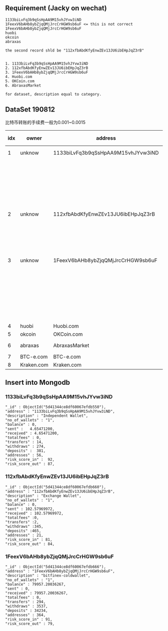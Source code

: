 
## Requirement (Jacky on wechat)

```
1133biLvFq3b9qSsHpAA9M15vhJYvw3iND
1FeexV6bAHb8ybZjqQMjJrcCrHGW9sb6uF <= this is not correct
1FeexV6bAHb8ybZjqQMjJrcCrHGW9sb6uF
huobi
okcoin
abraxas

the second record shld be "112xfbAbdKfyEnwZEv13JU6ibEHpJqZ3rB"


1. 1133biLvFq3b9qSsHpAA9M15vhJYvw3iND
2. 112xfbAbdKfyEnwZEv13JU6ibEHpJqZ3rB
3. 1FeexV6bAHb8ybZjqQMjJrcCrHGW9sb6uF
4. Huobi.com
5. OKCoin.com
6. AbraxasMarket

for dataset, description equal to category.

```

##  DataSet  190812

比特币转账的手续费一般为0.001~0.0015

|idx| owner | address                          | description    |NO of wallet |balance(BTC)    | sent  (BTC)|received (BTC) | totalfees(BTC)  | transfers | withdraws | deposits | addresses | risk_score_in | risk_score_out |
|---| ------| ---------------------------------| ---------------|---------|----------------|-------------|--------------|----------------|-----------|-----------|----------|-----------|---------------|----------------|
|1  | unknow | 1133biLvFq3b9qSsHpAA9M15vhJYvw3iND|Independent Wallet| 1  |0               | 4.65471200  | 4.65471200   | 0               | 14       |  274      | 381      |  56       |    92         |     87         |
|   |       |                                  |                | Jacky weChat| 链上数据| 链上数据     |链上数据        |发送和收入金额相等判断出手续费是其他地址的。|收和发的交易数|dummy| dummy    |交易相关的大概地址数，如果是这个含义；可以获得准确的个数。|dummy |dummy|
|2  |unknow |112xfbAbdKfyEnwZEv13JU6ibEHpJqZ3rB|Exchange Wallet |1  |0              |102.57969972 |102.57969972 |   0              |2         |  345      | 465       |  21      | 81        |       84      |
|   |       |                                  |                 |Jacky weChat |链上数据| 链上数据     | 链上数据     |发送和收入金额相等判断出手续费是其他地址的。 |收和发的交易数|dummy | dummy |一起构建交易的地址数，没有排重。|dummy |dummy|
|3  |unknow|1FeexV6bAHb8ybZjqQMjJrcCrHGW9sb6uF|bitfinex-coldwallet|1 |79957.20036267|     0       |79957.20036267| 0              |294        |   3537    |    34234  |  364      | 85       |   93          |
|   |       |                                  |                 |Jacky weChat| 链上数据 |链上数据     | 链上数据       |只有接收没有发送                       |收和发的交易数|dummy |dummy |交易相关的大概地址数; 交易太多，这里是个大概值。可以获得准确的个数|dummy |dummy|
|4|huobi|Huobi.com|Exchange|696500| 426556.13143627 |2187264.00198514| 2613820.13342141|35.87638|48372618|46372819|87453267|65483|87|90
|5|okcoin|OKCoin.com|Exchange|159200||||||||||
|6|abraxas|AbraxasMarket|Darknet Market|149771||||||||||
|7|BTC-e.com|BTC-e.com|Exchange|307500||||||||||
|8|Kraken.com|Kraken.com|Exchange||||||||||



## Insert into Mongodb

### 1133biLvFq3b9qSsHpAA9M15vhJYvw3iND   

```
"_id" : ObjectId("5d41344ce8df60067efdb550"),
"address" : "1133biLvFq3b9qSsHpAA9M15vhJYvw3iND",
"description" : "Independent Wallet",
"no_of_wallets" : "1",
"balance" : 0,
"sent" :   4.65471200,
"received" : 4.65471200,
"totalfees" : 0,
"transfers" : 14,
"withdraws" : 274,
"deposits" :  381,
"addresses" : 56,
"risk_score_in" :  92,
"risk_score_out" : 87,

```

### 112xfbAbdKfyEnwZEv13JU6ibEHpJqZ3rB    

```
"_id" : ObjectId("5d41344ce8df60067efdb660"),
"address" : "112xfbAbdKfyEnwZEv13JU6ibEHpJqZ3rB",
"description" : "Exchange Wallet",
"no_of_wallets" : "1",
"balance" : 0,
"sent" : 102.57969972,
"received" : 102.57969972,
"totalfees" :0,
"transfers" :2,
"withdraws" :345,
"deposits" :465,
"addresses" : 21,
"risk_score_in" : 81,
"risk_score_out" : 84,

```

### 1FeexV6bAHb8ybZjqQMjJrcCrHGW9sb6uF   

```
"_id" : ObjectId("5d41344ce8df60067efdb666"),
"address" : "1FeexV6bAHb8ybZjqQMjJrcCrHGW9sb6uF",
"description" : "bitfinex-coldwallet",
"no_of_wallets" : "1",
"balance" : 79957.20036267,
"sent" : 0,
"received" : 79957.20036267,
"totalfees" : 0,
"transfers" : 294,
"withdraws" : 3537,
"deposits" : 34234,
"addresses" : 364,
"risk_score_in" : 91,
"risk_score_out" : 79,

```
